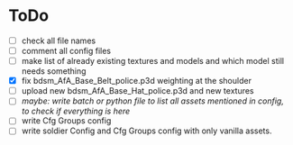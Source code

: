 # **ToDo**

- [ ] check all file names
- [ ] comment all config files
- [ ] make list of already existing textures and models and which model still needs something
- [X] fix bdsm_AfA_Base_Belt_police.p3d weighting at the shoulder
- [ ] upload new bdsm_AfA_Base_Hat_police.p3d and new textures
- [ ] *maybe: write batch or python file to list all assets mentioned in config, to check if everything is here*
- [ ] write Cfg Groups config
- [ ] write soldier Config and Cfg Groups config with only vanilla assets.
